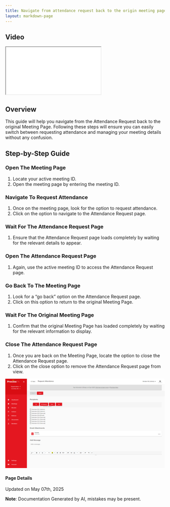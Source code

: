 ```yaml
---
title: Navigate from attendance request back to the origin meeting page
layout: markdown-page
---
```


## Video 
<div class="container my-5">
	<div class="embed-responsive embed-responsive-16by9">
		<iframe class="embed-responsive-item" src="..\media\meetings\navigate_from_attendance_request_back_to_the_origin_meeting_page\Navigate_from_attendance_request_back_to_the_origin_meeting_page.webm" allowfullscreen></iframe>
	</div>
</div>

## Overview

This guide will help you navigate from the Attendance Request back to the original Meeting Page. Following these steps will ensure you can easily switch between requesting attendance and managing your meeting details without any confusion.

## Step-by-Step Guide

### Open The Meeting Page
1. Locate your active meeting ID.
2. Open the meeting page by entering the meeting ID.

### Navigate To Request Attendance
1. Once on the meeting page, look for the option to request attendance.
2. Click on the option to navigate to the Attendance Request page.

### Wait For The Attendance Request Page
1. Ensure that the Attendance Request page loads completely by waiting for the relevant details to appear.

### Open The Attendance Request Page
1. Again, use the active meeting ID to access the Attendance Request page.

### Go Back To The Meeting Page
1. Look for a “go back” option on the Attendance Request page.
2. Click on this option to return to the original Meeting Page.

### Wait For The Original Meeting Page
1. Confirm that the original Meeting Page has loaded completely by waiting for the relevant information to display.

### Close The Attendance Request Page
1. Once you are back on the Meeting Page, locate the option to close the Attendance Request page.
2. Click on the close option to remove the Attendance Request page from view. 

![Image](../media\meetings\navigate_from_attendance_request_back_to_the_origin_meeting_page\Navigate_from_attendance_request_back_to_the_origin_meeting_page_1.png)

#### Page Details
Updated on May 07th, 2025

**Note**: Documentation Generated by AI, mistakes may be present.